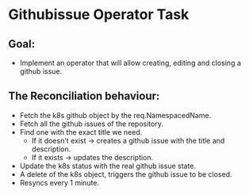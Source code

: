 # Githubissue Operator Task
## Goal:
- Implement an operator that will allow creating, editing and closing a github issue.

## The Reconciliation behaviour:
- Fetch the k8s github object by the req.NamespacedName.
- Fetch all the github issues of the repository. 
- Find one with the exact title we need.
  - If it doesn't exist -> creates a github issue with the title and description.
  - If it exists -> updates the description.
- Update the k8s status with the real github issue state.
- A delete of the k8s object, triggers the github issue to be closed.
- Resyncs every 1 minute.


